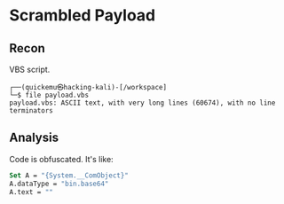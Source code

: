 # Scrambled Payload

## Recon

VBS script.

```plaintext
┌──(quickemu㉿hacking-kali)-[/workspace]
└─$ file payload.vbs               
payload.vbs: ASCII text, with very long lines (60674), with no line terminators
```

## Analysis

Code is obfuscated. It's like:

```vb
Set A = "{System.__ComObject}"
A.dataType = "bin.base64"
A.text = ""
```
